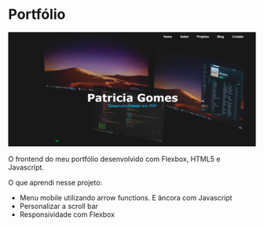 # Portfólio

<img src="assets/images/Portfolio.png">

<p>O frontend do meu portfólio desenvolvido com Flexbox, HTML5 e Javascript.</p>
<p>O que aprendi nesse projeto:</p>
<ul>
	<li>Menu mobile utilizando arrow functions. E âncora com Javascript</li>
	<li>Personalizar a scroll bar</li>
	<li>Responsividade com Flexbox</li>
</ul>

